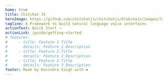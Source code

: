 ```yaml
---
home: true
title: Chitchat JS
heroImage: https://github.com/chitchatjs/chitchatjs/blob/main/images/logo/128x128.png?raw=true
tagline: A Framework to build natural language voice interfaces.
actionText: Quick Start →
actionLink: /guide/getting-started
# features:
#     - title: Feature 1 Title
#       details: Feature 1 Description
#     - title: Feature 2 Title
#       details: Feature 2 Description
#     - title: Feature 3 Title
#       details: Feature 3 Description
footer: Made by Kevindra Singh with ❤️
---
```

